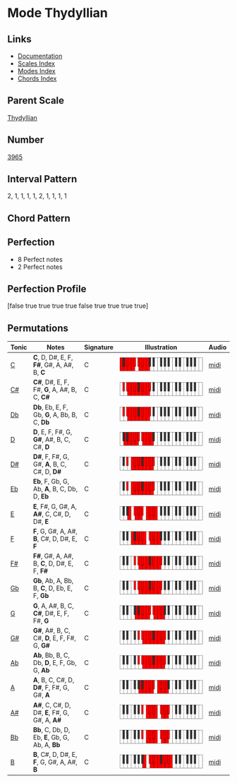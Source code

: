 # Mode Thydyllian

## Links

- [Documentation](index.md)
- [Scales Index](Scales.md)
- [Modes Index](Modes.md)
- [Chords Index](Chords.md)

## Parent Scale

[Thydyllian](ScaleThydyllian.md)

## Number

[3965](https://ianring.com/musictheory/scales/3965)

## Interval Pattern

2, 1, 1, 1, 1, 2, 1, 1, 1, 1

## Chord Pattern



## Perfection

- 8 Perfect notes
- 2 Perfect notes

## Perfection Profile

[false true true true true false true true true true]

## Permutations

| Tonic | Notes | Signature | Illustration | Audio |
|-------|-------|-----------|--------------|-------|
| [C](ModeCNaturalThydyllian.md) | **C**, D, D#, E, F, **F#**, G#, A, A#, B, **C** | C | ![CNaturalThydyllian](ModeCNaturalThydyllian.png) | [midi](https://github.com/edipermadi/music/blob/main/docs/ModeCNaturalThydyllian.mid?raw=true) |
| [C#](ModeCSharpThydyllian.md) | **C#**, D#, E, F, F#, **G**, A, A#, B, C, **C#** | C | ![CSharpThydyllian](ModeCSharpThydyllian.png) | [midi](https://github.com/edipermadi/music/blob/main/docs/ModeCSharpThydyllian.mid?raw=true) |
| [Db](ModeDFlatThydyllian.md) | **Db**, Eb, E, F, Gb, **G**, A, Bb, B, C, **Db** | C | ![DFlatThydyllian](ModeDFlatThydyllian.png) | [midi](https://github.com/edipermadi/music/blob/main/docs/ModeDFlatThydyllian.mid?raw=true) |
| [D](ModeDNaturalThydyllian.md) | **D**, E, F, F#, G, **G#**, A#, B, C, C#, **D** | C | ![DNaturalThydyllian](ModeDNaturalThydyllian.png) | [midi](https://github.com/edipermadi/music/blob/main/docs/ModeDNaturalThydyllian.mid?raw=true) |
| [D#](ModeDSharpThydyllian.md) | **D#**, F, F#, G, G#, **A**, B, C, C#, D, **D#** | C | ![DSharpThydyllian](ModeDSharpThydyllian.png) | [midi](https://github.com/edipermadi/music/blob/main/docs/ModeDSharpThydyllian.mid?raw=true) |
| [Eb](ModeEFlatThydyllian.md) | **Eb**, F, Gb, G, Ab, **A**, B, C, Db, D, **Eb** | C | ![EFlatThydyllian](ModeEFlatThydyllian.png) | [midi](https://github.com/edipermadi/music/blob/main/docs/ModeEFlatThydyllian.mid?raw=true) |
| [E](ModeENaturalThydyllian.md) | **E**, F#, G, G#, A, **A#**, C, C#, D, D#, **E** | C | ![ENaturalThydyllian](ModeENaturalThydyllian.png) | [midi](https://github.com/edipermadi/music/blob/main/docs/ModeENaturalThydyllian.mid?raw=true) |
| [F](ModeFNaturalThydyllian.md) | **F**, G, G#, A, A#, **B**, C#, D, D#, E, **F** | C | ![FNaturalThydyllian](ModeFNaturalThydyllian.png) | [midi](https://github.com/edipermadi/music/blob/main/docs/ModeFNaturalThydyllian.mid?raw=true) |
| [F#](ModeFSharpThydyllian.md) | **F#**, G#, A, A#, B, **C**, D, D#, E, F, **F#** | C | ![FSharpThydyllian](ModeFSharpThydyllian.png) | [midi](https://github.com/edipermadi/music/blob/main/docs/ModeFSharpThydyllian.mid?raw=true) |
| [Gb](ModeGFlatThydyllian.md) | **Gb**, Ab, A, Bb, B, **C**, D, Eb, E, F, **Gb** | C | ![GFlatThydyllian](ModeGFlatThydyllian.png) | [midi](https://github.com/edipermadi/music/blob/main/docs/ModeGFlatThydyllian.mid?raw=true) |
| [G](ModeGNaturalThydyllian.md) | **G**, A, A#, B, C, **C#**, D#, E, F, F#, **G** | C | ![GNaturalThydyllian](ModeGNaturalThydyllian.png) | [midi](https://github.com/edipermadi/music/blob/main/docs/ModeGNaturalThydyllian.mid?raw=true) |
| [G#](ModeGSharpThydyllian.md) | **G#**, A#, B, C, C#, **D**, E, F, F#, G, **G#** | C | ![GSharpThydyllian](ModeGSharpThydyllian.png) | [midi](https://github.com/edipermadi/music/blob/main/docs/ModeGSharpThydyllian.mid?raw=true) |
| [Ab](ModeAFlatThydyllian.md) | **Ab**, Bb, B, C, Db, **D**, E, F, Gb, G, **Ab** | C | ![AFlatThydyllian](ModeAFlatThydyllian.png) | [midi](https://github.com/edipermadi/music/blob/main/docs/ModeAFlatThydyllian.mid?raw=true) |
| [A](ModeANaturalThydyllian.md) | **A**, B, C, C#, D, **D#**, F, F#, G, G#, **A** | C | ![ANaturalThydyllian](ModeANaturalThydyllian.png) | [midi](https://github.com/edipermadi/music/blob/main/docs/ModeANaturalThydyllian.mid?raw=true) |
| [A#](ModeASharpThydyllian.md) | **A#**, C, C#, D, D#, **E**, F#, G, G#, A, **A#** | C | ![ASharpThydyllian](ModeASharpThydyllian.png) | [midi](https://github.com/edipermadi/music/blob/main/docs/ModeASharpThydyllian.mid?raw=true) |
| [Bb](ModeBFlatThydyllian.md) | **Bb**, C, Db, D, Eb, **E**, Gb, G, Ab, A, **Bb** | C | ![BFlatThydyllian](ModeBFlatThydyllian.png) | [midi](https://github.com/edipermadi/music/blob/main/docs/ModeBFlatThydyllian.mid?raw=true) |
| [B](ModeBNaturalThydyllian.md) | **B**, C#, D, D#, E, **F**, G, G#, A, A#, **B** | C | ![BNaturalThydyllian](ModeBNaturalThydyllian.png) | [midi](https://github.com/edipermadi/music/blob/main/docs/ModeBNaturalThydyllian.mid?raw=true) |
